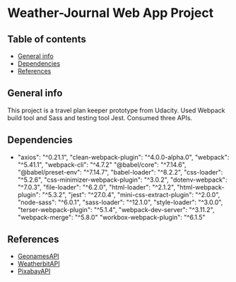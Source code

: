 # Weather-Journal Web App Project

## Table of contents

- [General info](#general-info)
- [Dependencies](#dependencies)
- [References](#references)

## General info

This project is a travel plan keeper prototype from Udacity.
Used Webpack build tool and Sass and testing tool Jest.
Consumed three APIs.

## Dependencies

- "axios": "^0.21.1",
  "clean-webpack-plugin": "^4.0.0-alpha.0",
  "webpack": "^5.41.1",
  "webpack-cli": "^4.7.2"
  "@babel/core": "^7.14.6",
  "@babel/preset-env": "^7.14.7",
  "babel-loader": "^8.2.2",
  "css-loader": "^5.2.6",
  "css-minimizer-webpack-plugin": "^3.0.2",
  "dotenv-webpack": "^7.0.3",
  "file-loader": "^6.2.0",
  "html-loader": "^2.1.2",
  "html-webpack-plugin": "^5.3.2",
  "jest": "^27.0.4",
  "mini-css-extract-plugin": "^2.0.0",
  "node-sass": "^6.0.1",
  "sass-loader": "^12.1.0",
  "style-loader": "^3.0.0",
  "terser-webpack-plugin": "^5.1.4",
  "webpack-dev-server": "^3.11.2",
  "webpack-merge": "^5.8.0"
  "workbox-webpack-plugin": "^6.1.5"

## References

- [GeonamesAPI](http://www.geonames.org/export/web-services.html)
- [WeatherbitAPI](https://www.weatherbit.io/)
- [PixabayAPI](https://pixabay.com/api/docs/)

